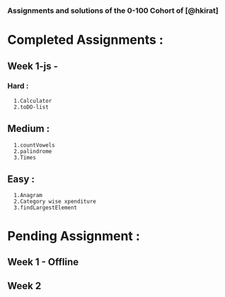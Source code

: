 ### Assignments and solutions of the 0-100 Cohort of [@hkirat]
# Completed Assignments :
## Week 1-js -
  ### Hard :
      1.Calculator
      2.toDO-list
    
    
  ## Medium :
      1.countVowels
      2.palindrome
      3.Times
    
  ## Easy :
      1.Anagram
      2.Category wise xpenditure
      3.findLargestElement

  
# Pending Assignment :
  ## Week 1 - Offline
  ## Week 2 
